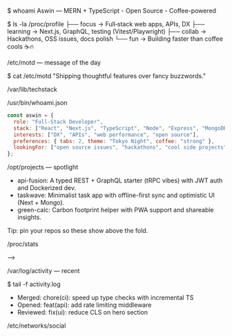 
$ whoami
Aswin — MERN + TypeScript -  Open Source -  Coffee-powered

$ ls -la /proc/profile
├── focus        → Full‑stack web apps, APIs, DX
├── learning     → Next.js, GraphQL, testing (Vitest/Playwright)
├── collab       → Hackathons, OSS issues, docs polish
└── fun          → Building faster than coffee cools ☕️🔥




  
  
  
  
  


/etc/motd — message of the day


$ cat /etc/motd
"Shipping thoughtful features over fancy buzzwords."


/var/lib/techstack


  
  
  
  
  
  
  
  
  
  


/usr/bin/whoami.json

```js
const aswin = {
  role: "Full‑Stack Developer",
  stack: ["React", "Next.js", "TypeScript", "Node", "Express", "MongoDB"],
  interests: ["DX", "APIs", "web performance", "open source"],
  preferences: { tabs: 2, theme: "Tokyo Night", coffee: "strong" },
  lookingFor: ["open source issues", "hackathons", "cool side projects"]
};
```

/opt/projects — spotlight

- api-fusion: A typed REST + GraphQL starter (tRPC vibes) with JWT auth and Dockerized dev.
- taskwave: Minimalist task app with offline-first sync and optimistic UI (Next + Mongo).
- green-calc: Carbon footprint helper with PWA support and shareable insights.

Tip: pin your repos so these show above the fold.

/proc/stats


  
  




  

-->

/var/log/activity — recent


$ tail -f activity.log
- Merged: chore(ci): speed up type checks with incremental TS
- Opened: feat(api): add rate limiting middleware
- Reviewed: fix(ui): reduce CLS on hero section


/etc/networks/social


